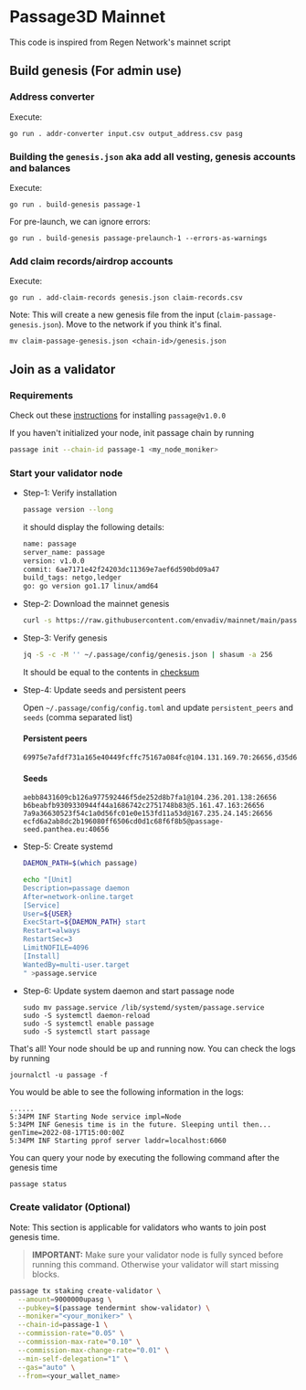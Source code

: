 # Passage3D Mainnet

This code is inspired from Regen Network's mainnet script

## Build genesis (For admin use)
### Address converter
Execute:
```shell
go run . addr-converter input.csv output_address.csv pasg 
```

### Building the `genesis.json` aka add all vesting, genesis accounts and balances

Execute:
```shell
go run . build-genesis passage-1
```

For pre-launch, we can ignore errors:

```shell
go run . build-genesis passage-prelaunch-1 --errors-as-warnings
```

### Add claim records/airdrop accounts
Execute:
```shell
go run . add-claim-records genesis.json claim-records.csv
```

Note: This will create a new genesis file from the input (`claim-passage-genesis.json`). Move to the network if you think it's final.
```shell
mv claim-passage-genesis.json <chain-id>/genesis.json
```

## Join as a validator

### Requirements

Check out these [instructions](./passage-1/README.md#node-requirements) for installing `passage@v1.0.0`

If you haven't initialized your node, init passage chain by running

```sh
passage init --chain-id passage-1 <my_node_moniker>
```

### Start your validator node

- Step-1: Verify installation
    ```sh
    passage version --long
    ```

    it should display the following details:
    ```sh
    name: passage
    server_name: passage
    version: v1.0.0
    commit: 6ae7171e42f24203dc11369e7aef6d590bd09a47
    build_tags: netgo,ledger
    go: go version go1.17 linux/amd64
    ```

- Step-2: Download the mainnet genesis
    ```sh
    curl -s https://raw.githubusercontent.com/envadiv/mainnet/main/passage-1/genesis.json > ~/.passage/config/genesis.json
    ```

- Step-3: Verify genesis
    ```sh
    jq -S -c -M '' ~/.passage/config/genesis.json | shasum -a 256
    ```
    It should be equal to the contents in [checksum](passage-1/checksum.txt)

- Step-4: Update seeds and persistent peers

    Open `~/.passage/config/config.toml` and update `persistent_peers` and `seeds` (comma separated list)
    #### Persistent peers
    ```sh
    69975e7afdf731a165e40449fcffc75167a084fc@104.131.169.70:26656,d35d652b6cb3bf7d6cb8d4bd7c036ea03e7be2ab@116.203.182.185:26656,ffacd3202ded6945fed12fa4fd715b1874985b8c@3.98.38.91:26656,8e0b0d4f80d0d2853f853fbd6a76390113f07d72@65.108.127.249:26656,0111da7144fd2e8ce0dfe17906ef6fd760325aca@142.132.213.231:26656
    ```

    #### Seeds
    ```
    aebb8431609cb126a977592446f5de252d8b7fa1@104.236.201.138:26656
    b6beabfb9309330944f44a1686742c2751748b83@5.161.47.163:26656
    7a9a36630523f54c1a0d56fc01e0e153fd11a53d@167.235.24.145:26656
    ecfd6a2ab8dc2b196080ff6506cd0d1c68f6f8b5@passage-seed.panthea.eu:40656
    ```

- Step-5: Create systemd
    ```sh
    DAEMON_PATH=$(which passage)

    echo "[Unit]
    Description=passage daemon
    After=network-online.target
    [Service]
    User=${USER}
    ExecStart=${DAEMON_PATH} start
    Restart=always
    RestartSec=3
    LimitNOFILE=4096
    [Install]
    WantedBy=multi-user.target
    " >passage.service
    ```

- Step-6: Update system daemon and start passage node

    ```
    sudo mv passage.service /lib/systemd/system/passage.service
    sudo -S systemctl daemon-reload
    sudo -S systemctl enable passage
    sudo -S systemctl start passage
    ```

That's all! Your node should be up and running now. You can check the logs by running
```
journalctl -u passage -f
```

You would be able to see the following information in the logs:
```
......
5:34PM INF Starting Node service impl=Node
5:34PM INF Genesis time is in the future. Sleeping until then... genTime=2022-08-17T15:00:00Z
5:34PM INF Starting pprof server laddr=localhost:6060
```



You can query your node by executing the following command after the genesis time

```sh
passage status
```

### Create validator (Optional)
Note: This section is applicable for validators who wants to join post genesis time.

> **IMPORTANT:** Make sure your validator node is fully synced before running this command. Otherwise your validator will start missing blocks.

```sh
passage tx staking create-validator \
  --amount=9000000upasg \
  --pubkey=$(passage tendermint show-validator) \
  --moniker="<your_moniker>" \
  --chain-id=passage-1 \
  --commission-rate="0.05" \
  --commission-max-rate="0.10" \
  --commission-max-change-rate="0.01" \
  --min-self-delegation="1" \
  --gas="auto" \
  --from=<your_wallet_name>
```

